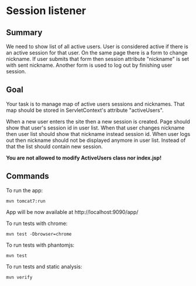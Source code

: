 # Session listener

## Summary

We need to show list of all active users. User is considered active if there is an active session for that user.
On the same page there is a form to change nickname. If user submits that form then session attribute "nickname"
is set with sent nickname.
Another form is used to log out by finishing user session.

## Goal

Your task is to manage map of active users sessions and nicknames. That map should be stored in ServletContext's
attribute "activeUsers".

When a new user enters the site then a new session is created. Page should show that user's session id in user list.
When that user changes nickname then user list should show that nickname instead session id.
When user logs out then nickname should not be displayed anymore in user list. Instead of that the list should contain
new session.

**You are not allowed to modify ActiveUsers class nor index.jsp!**

## Commands

To run the app:

    mvn tomcat7:run

App will be now available at http://localhost:9090/app/

To run tests with chrome:

    mvn test -Dbrowser=chrome
    
To run tests with phantomjs:

    mvn test
    
To run tests and static analysis:
 
    mvn verify
